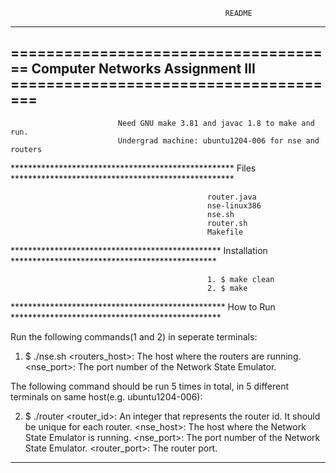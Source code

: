                                                     README
-------------------------------------------------------------------------------------------------------------
===================================== Computer Networks Assignment III ======================================
-------------------------------------------------------------------------------------------------------------

                            Need GNU make 3.81 and javac 1.8 to make and run.
                            Undergrad machine: ubuntu1204-006 for nse and routers

*************************************************** Files ***************************************************

                                                router.java
                                                nse-linux386
                                                nse.sh
                                                router.sh
                                                Makefile

************************************************ Installation ***********************************************

                                                1. $ make clean
                                                2. $ make

************************************************* How to Run ************************************************

Run the following commands(1 and 2) in seperate terminals:

1. $ ./nse.sh               <routers_host>: The host where the routers are running.
                            <nse_port>: The port number of the Network State Emulator.

The following command should be run 5 times in total, in 5 different terminals on same host(e.g. ubuntu1204-006):

2. $ ./router               <router_id>: An integer that represents the router id. It should be unique for each router.
                            <nse_host>: The host where the Network State Emulator is running.
                            <nse_port>: The port number of the Network State Emulator.
                            <router_port>: The router port.

*************************************************************************************************************
